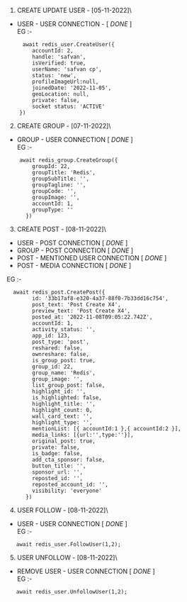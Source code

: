 1. CREATE UPDATE USER - [05-11-2022]\
  - USER - USER CONNECTION - [ *DONE* ]\
    EG :-
```
     await redis_user.CreateUser({
        accountId: 2,
        handle: 'safvan',
        isVerified: true,
        userName: 'safvan cp',
        status: 'new',
        profileImageUrl:null,
        joinedDate: '2022-11-05',
        geoLocation: null,
        private: false,
        socket status: 'ACTIVE'
    })
```

2. CREATE GROUP - [07-11-2022]\
  - GROUP - USER CONNECTION [ *DONE* ]\
    EG :-
```
    await redis_group.CreateGroup({
        groupId: 22,
        groupTitle: 'Redis',
        groupSubTitle: '',
        groupTagline: '',
        groupCode: '',
        groupImage: '',
        accountId: 1,
        groupType: ''
      })
```
3.  CREATE POST - [08-11-2022]\
  - USER - POST CONNECTION [ *DONE* ]
  - GROUP - POST CONNECTION [ *DONE* ]
  - POST - MENTIONED USER CONNECTION [ *DONE* ] 
  - POST - MEDIA CONNECTION [ *DONE* ]

  EG :-
```
  await redis_post.CreatePost({
        id: '33b17af8-e320-4a37-88f0-7b33dd16c754',
        post_text: 'Post Create X4',
        preview_text: 'Post Create X4',
        posted_at: '2022-11-08T09:05:22.742Z',
        accountId: 1,
        activity_status: '',
        app_id: 123,
        post_type: 'post',
        reshared: false,
        ownreshare: false,
        is_group_post: true,
        group_id: 22,
        group_name: 'Redis',
        group_image: '',
        list_group_post: false,
        highlight_id: '',
        is_highlighted: false,
        highlight_title: '',
        highlight_count: 0,
        wall_card_text: '',
        highlight_type: '',
        mentionList: [{ accountId:1 },{ accountId:2 }],
        media_links: [{url:'',type:''}],
        original_post: true,
        private: false,
        is_badge: false,
        add_cta_sponsor: false,
        button_title: '',
        sponsor_url: '',
        reposted_id: '',
        reposted_account_id: '',
        visibility: 'everyone'
      })
```
  
4. USER FOLLOW - [08-11-2022]\
  - USER - USER CONNECTION [ *DONE* ]\
  EG :- 
```  
   await redis_user.FollowUser(1,2);
```

5. USER UNFOLLOW - [08-11-2022]\
  - REMOVE USER - USER CONNECTION [ *DONE* ]\
  EG :- 
  ```
     await redis_user.UnfollowUser(1,2);
```